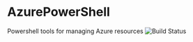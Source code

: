 # AzurePowerShell
Powershell tools for managing Azure resources
![Build Status](https://jonathanhope.visualstudio.com/_apis/public/build/definitions/f1f778e8-4bd7-4e64-9451-2c63a695560a/1/badge)
